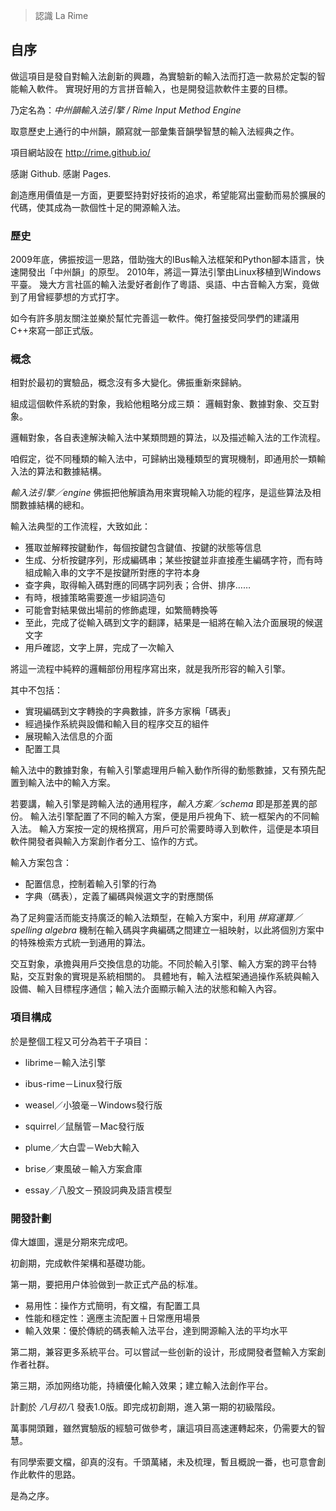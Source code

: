 > 認識 La Rime

## 自序

做這項目是發自對輸入法創新的興趣，為實驗新的輸入法而打造一款易於定製的智能輸入軟件。
實現好用的方言拼音輸入，也是開發這款軟件主要的目標。

乃定名為：*中州韻輸入法引擎 / Rime Input Method Engine*

取意歷史上通行的中州韻，願寫就一部彙集音韻學智慧的輸入法經典之作。

項目網站設在 http://rime.github.io/

感謝 Github. 感謝 Pages.

創造應用價值是一方面，更要堅持對好技術的追求，希望能寫出靈動而易於擴展的代碼，使其成為一款個性十足的開源輸入法。

### 歷史

2009年底，佛振按這一思路，借助強大的IBus輸入法框架和Python腳本語言，快速開發出「中州韻」的原型。
2010年，將這一算法引擎由Linux移植到Windows平臺。
幾大方言社區的輸入法愛好者創作了粵語、吳語、中古音輸入方案，竟做到了用曾經夢想的方式打字。

如今有許多朋友關注並樂於幫忙完善這一軟件。俺打盤接受同學們的建議用C++來寫一部正式版。

### 概念

相對於最初的實驗品，概念沒有多大變化。佛振重新來歸納。

組成這個軟件系統的對象，我給他粗略分成三類：
邏輯對象、數據對象、交互對象。

邏輯對象，各自表達解決輸入法中某類問題的算法，以及描述輸入法的工作流程。

咱假定，從不同種類的輸入法中，可歸納出幾種類型的實現機制，即通用於一類輸入法的算法和數據結構。

*輸入法引擎／engine* 佛振把他解讀為用來實現輸入功能的程序，是這些算法及相關數據結構的總和。

輸入法典型的工作流程，大致如此：
 * 獲取並解釋按鍵動作，每個按鍵包含鍵值、按鍵的狀態等信息
 * 生成、分析按鍵序列，形成編碼串；某些按鍵並非直接產生編碼字符，而有時組成輸入串的文字不是按鍵所對應的字符本身
 * 查字典，取得輸入碼對應的同碼字詞列表；合併、排序……
 * 有時，根據策略需要進一步組詞造句
 * 可能會對結果做出場前的修飾處理，如繁簡轉換等
 * 至此，完成了從輸入碼到文字的翻譯，結果是一組將在輸入法介面展現的候選文字
 * 用戶確認，文字上屏，完成了一次輸入

將這一流程中純粹的邏輯部份用程序寫出來，就是我所形容的輸入引擎。

其中不包括：
 * 實現編碼到文字轉換的字典數據，許多方家稱「碼表」
 * 經過操作系統與設備和輸入目的程序交互的組件
 * 展現輸入法信息的介面
 * 配置工具

輸入法中的數據對象，有輸入引擎處理用戶輸入動作所得的動態數據，又有預先配置到輸入法中的輸入方案。

若要講，輸入引擎是跨輸入法的通用程序，*輸入方案／schema* 即是那差異的部份。
輸入法引擎配置了不同的輸入方案，便是用戶視角下、統一框架內的不同輸入法。
輸入方案按一定的規格撰寫，用戶可於需要時導入到軟件，這便是本項目軟件開發者與輸入方案創作者分工、協作的方式。

輸入方案包含：
 * 配置信息，控制着輸入引擎的行為
 * 字典（碼表），定義了編碼與候選文字的對應關係

為了足夠靈活而能支持廣泛的輸入法類型，在輸入方案中，利用 *拼寫運算／spelling algebra* 機制在輸入碼與字典編碼之間建立一組映射，以此將個別方案中的特殊檢索方式統一到通用的算法。

交互對象，承擔與用戶交換信息的功能。不同於輸入引擎、輸入方案的跨平台特點，交互對象的實現是系統相關的。
具體地有，輸入法框架通過操作系統與輸入設備、輸入目標程序通信；輸入法介面顯示輸入法的狀態和輸入內容。

### 項目構成

於是整個工程又可分為若干子項目：

 * librime－輸入法引擎

 * ibus-rime－Linux發行版

 * weasel／小狼毫－Windows發行版

 * squirrel／鼠鬚管－Mac發行版

 * plume／大白雲－Web大輸入

 * brise／東風破－輸入方案倉庫

 * essay／八股文－預設詞典及語言模型

### 開發計劃

偉大雄圖，還是分期來完成吧。

初創期，完成軟件架構和基礎功能。

第一期，要把用户体验做到一款正式产品的标准。
 * 易用性：操作方式簡明，有文檔，有配置工具
 * 性能和穩定性：適應主流配置＋日常應用場景
 * 輸入效果：優於傳統的碼表輸入法平台，達到開源輸入法的平均水平

第二期，兼容更多系統平台。可以嘗試一些创新的设计，形成開發者暨輸入方案創作者社群。

第三期，添加网络功能，持續優化輸入效果；建立輸入法創作平台。

計劃於 *八月初八* 發表1.0版。即完成初創期，進入第一期的初級階段。

萬事開頭難，雖然實驗版的經驗可做參考，讓這項目高速運轉起來，仍需要大的智慧。

有同學索要文檔，卻真的沒有。千頭萬緒，未及梳理，暫且概說一番，也可意會創作此軟件的思路。

是為之序。